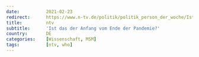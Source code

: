 ```yaml
---
date:          2021-02-23
redirect:      https://www.n-tv.de/politik/politik_person_der_woche/Ist-das-der-Anfang-vom-Ende-der-Pandemie-article22380150.html
title:         ntv
subtitle:      'Ist das der Anfang vom Ende der Pandemie?'
country:       DE
categories:    [Wissenschaft, MSM]
tags:          [ntv, who]
---
```

